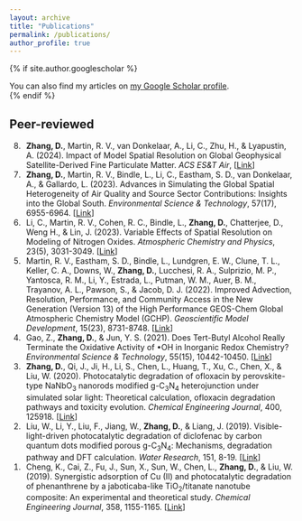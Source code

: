 ```yaml
---
layout: archive
title: "Publications"
permalink: /publications/
author_profile: true
---
```


{% if site.author.googlescholar %}
  <div class="wordwrap">You can also find my articles on <a href="{{site.author.googlescholar}}">my Google Scholar profile</a>.</div>
{% endif %}

Peer-reviewed
-----
<ol reversed>
<li style="padding-left: 6px;"> <b>Zhang, D.</b>, Martin, R. V., van Donkelaar, A., Li, C., Zhu, H., & Lyapustin, A. (2024). Impact of Model Spatial Resolution on Global Geophysical Satellite-Derived Fine Particulate Matter. <i>ACS ES&T Air</i>, [<a href="https://doi.org/10.1021/acsestair.4c00084">Link</a>] </li>

<li style="padding-left: 6px;"> <b>Zhang, D.</b>, Martin, R. V., Bindle, L., Li, C., Eastham, S. D., van Donkelaar, A., & Gallardo, L. (2023). Advances in Simulating the Global Spatial Heterogeneity of Air Quality and Source Sector Contributions: Insights into the Global South. <i>Environmental Science & Technology</i>, 57(17), 6955-6964. [<a href="https://doi.org/10.1021/acs.est.2c07253">Link</a>] </li>

<li style="padding-left: 6px;"> Li, C., Martin, R. V., Cohen, R. C., Bindle, L., <b>Zhang, D.</b>, Chatterjee, D., Weng H., & Lin, J. (2023). Variable Effects of Spatial Resolution on Modeling of Nitrogen Oxides. <i>Atmospheric Chemistry and Physics</i>, 23(5), 3031-3049. [<a href="https://doi.org/10.5194/acp-23-3031-2023">Link</a>] </li>

<li style="padding-left: 6px;"> Martin, R. V., Eastham, S. D., Bindle, L., Lundgren, E. W., Clune, T. L., Keller, C. A., Downs, W., <b>Zhang, D.</b>, Lucchesi, R. A., Sulprizio, M. P., Yantosca, R. M., Li, Y., Estrada, L., Putman, W. M., Auer, B. M., Trayanov, A. L., Pawson, S., & Jacob, D. J. (2022). Improved Advection, Resolution, Performance, and Community Access in the New Generation (Version 13) of the High Performance GEOS-Chem Global Atmospheric Chemistry Model (GCHP). <i>Geoscientific Model Development</i>, 15(23), 8731-8748. [<a href="https://doi.org/10.5194/gmd-15-8731-2022">Link</a>] </li>

<li style="padding-left: 6px;"> Gao, Z., <b>Zhang, D.</b>, & Jun, Y. S. (2021). Does Tert-Butyl Alcohol Really Terminate the Oxidative Activity
of &#x2022;OH in Inorganic Redox Chemistry? <i>Environmental Science & Technology</i>, 55(15), 10442-10450. [<a href="https://doi.org/10.1021/acs.est.1c01578">Link</a>] </li>

<li style="padding-left: 6px;"> <b>Zhang, D.</b>, Qi, J., Ji, H., Li, S., Chen, L., Huang, T., Xu, C., Chen, X., & Liu, W. (2020). Photocatalytic degradation of ofloxacin by perovskite-type NaNbO<sub>3</sub> nanorods modified g-C<sub>3</sub>N<sub>4</sub> heterojunction under simulated solar light: Theoretical calculation, ofloxacin degradation pathways and toxicity evolution. <i>Chemical Engineering Journal</i>, 400, 125918. [<a href="https://doi.org/10.1016/j.cej.2020.125918">Link</a>] </li>

<li style="padding-left: 6px;"> Liu, W., Li, Y., Liu, F., Jiang, W., <b>Zhang, D.</b>, & Liang, J. (2019). Visible-light-driven photocatalytic
degradation of diclofenac by carbon quantum dots modified porous g-C<sub>3</sub>N<sub>4</sub>: Mechanisms,
degradation pathway and DFT calculation. <i>Water Research</i>, 151, 8-19. [<a href="https://doi.org/10.1016/j.watres.2018.11.084">Link</a>] </li>

<li style="padding-left: 6px;"> Cheng, K., Cai, Z., Fu, J., Sun, X., Sun, W., Chen, L., <b>Zhang, D.</b>, & Liu, W. (2019). Synergistic adsorption
of Cu (II) and photocatalytic degradation of phenanthrene by a jaboticaba-like TiO<sub>2</sub>/titanate
nanotube composite: An experimental and theoretical study. <i>Chemical Engineering Journal</i>, 358,
1155-1165. [<a href="https://doi.org/10.1016/j.cej.2018.10.114">Link</a>] </li>
</ol>